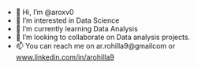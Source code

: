 - 👋 Hi, I’m @aroxv0
- 👀 I’m interested in Data Science
- 🌱 I’m currently learning Data Analysis
- 💞️ I’m looking to collaborate on Data analysis projects.
- 📫 You can reach me on ar.rohilla9@gmailcom or www.linkedin.com/in/arohilla9

<!---
aroxv0/aroxv0 is a ✨ special ✨ repository because its `README.md` (this file) appears on your GitHub profile.
You can click the Preview link to take a look at your changes.
--->

